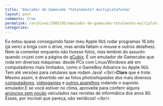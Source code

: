 ```yaml
---
title: 'Emulador de Gamecube *totalmente* multiplataforma'
layout: post
comments: true
permalink: /archives/2003/05/emulador-de-gamecube-totalmente-multiplataforma.html
categories:
---
```

Eu estou quase conseguindo fazer meu Apple II<tt>GS</tt> rodar programas 16 bits (já venci a briga com o drive, mas ainda faltam o mouse e outros detalhes). Nem ia comentar enquanto não tivesse fotos, mas lembrei do assunto quando cruzei com a página do <a href="http://benjamin.francois.free.fr/artwork/gcubix/" >gCubix</a>. É um emulador de Gamecube que roda em diversas máquinas: desde PCs com Linux/Windows até em computadores mais limitados, como o GameBoy Advance ou Apple II<tt>GS</tt>. Tem até versões para celulares que rodam Java!
</br/>**Claro** que é trote. Mesmo assim, é divertido ver as fotos *photoshopadas* dos mais diversos <a href="http://benjamin.francois.free.fr/artwork/gcubix/index-computers.html" >computadores</a>, <a href="http://benjamin.francois.free.fr/artwork/gcubix/index-consoles.html" >videogames</a> e <a href="http://benjamin.francois.free.fr/artwork/gcubix/index-misc.html" >outros aparelhos</a> rodando o suposto emulador.E se você estiver no clima, aproveite para conferir alguns <a href="http://www.old-computers.com/fun/default.asp" >anúncios sem noção</a> veiculados nas revistas de informática dos anos 80. Esses, por incrível que pareça, são verídicos!
</br/>